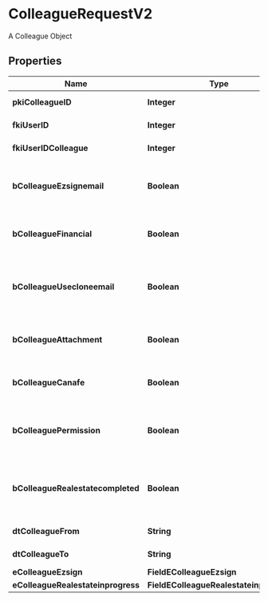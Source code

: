 

# ColleagueRequestV2

A Colleague Object

## Properties

| Name | Type | Description | Notes |
|------------ | ------------- | ------------- | -------------|
|**pkiColleagueID** | **Integer** | The unique ID of the Colleague |  [optional] |
|**fkiUserID** | **Integer** | The unique ID of the User |  |
|**fkiUserIDColleague** | **Integer** | The unique ID of the User |  |
|**bColleagueEzsignemail** | **Boolean** | Whether the email can be used by the cloning user in Ezsign |  |
|**bColleagueFinancial** | **Boolean** | Whether the cloning user has access to the financial |  |
|**bColleagueUsecloneemail** | **Boolean** | Whether the cloning user has access to the cloned user email to send communications |  |
|**bColleagueAttachment** | **Boolean** | Whether the cloning user has access to the attachment |  |
|**bColleagueCanafe** | **Boolean** | Whether the cloning user has access to canafe |  |
|**bColleaguePermission** | **Boolean** | Whether the cloning user copies the permission of the cloned user |  |
|**bColleagueRealestatecompleted** | **Boolean** | Whether if the cloning user has access to the completed folders in real estate |  |
|**dtColleagueFrom** | **String** | The from of the Colleague |  [optional] |
|**dtColleagueTo** | **String** | The to of the Colleague |  [optional] |
|**eColleagueEzsign** | **FieldEColleagueEzsign** |  |  |
|**eColleagueRealestateinprogress** | **FieldEColleagueRealestateinprogess** |  |  |



